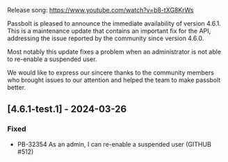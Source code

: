 Release song: https://www.youtube.com/watch?v=b8-tXG8KrWs

Passbolt is pleased to announce the immediate availability of version 4.6.1. This is a maintenance update that contains an important fix for the API, addressing the issue reported by the community since version 4.6.0.

Most notably this update fixes a problem when an administrator is not able to re-enable a suspended user.

We would like to express our sincere thanks to the community members who brought issues to our attention and helped the team to make passbolt better.

## [4.6.1-test.1] - 2024-03-26
### Fixed
- PB-32354 As an admin, I can re-enable a suspended user (GITHUB #512)
